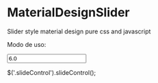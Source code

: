 MaterialDesignSlider
====================

Slider style material design pure css and javascript


Modo de uso:
  <div id="check-awesome" class="form-group">    
		<div class="pin" ></div>
			<input type="text" value="6.0" class="slideControl" maxlength="3" />
  </div>
  
  $('.slideControl').slideControl();
